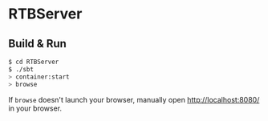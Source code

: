 # RTBServer #

## Build & Run ##

```sh
$ cd RTBServer
$ ./sbt
> container:start
> browse
```

If `browse` doesn't launch your browser, manually open [http://localhost:8080/](http://localhost:8080/) in your browser.
